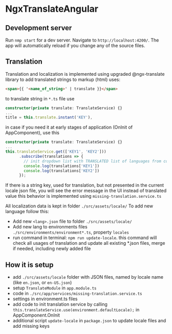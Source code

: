 # NgxTranslateAngular

## Development server

Run `nmp start` for a dev server. Navigate to `http://localhost:4200/`. The app will automatically reload if you change any of the source files.

## Translation

Translation and localization is implemented using upgraded @ngx-translate library
to add translated strings to markup (html) uses:

```html
<span>{{ '<name_of_string>' | translate }}</span>
```

to translate string in `*.ts` file use

```typescript
constructor(private translate: TranslateService) {}
...
title = this.translate.instant('KEY'),
```

in case if you need it at early stages of application (OnInit of AppComponent), use this

```typescript
constructor(private translate: TranslateService) {}
...
this.translateService.get(['KEY1', 'KEY2']))
      .subscribe(translations => {
        // init dropdown list with TRANSLATED list of languages from config
        console.log(translations['KEY1'])
        console.log(translations['KEY2'])
      });
```

If there is a string key, used for translation, but not presented in the current locale json file, you will see the error message in the UI instead of translated value
this behavior is implemented using `missing-translation.service.ts`

All localization data is kept in folder `./src/assets/locale/`
To add new language follow this:

 - Add new `<lang>.json` file to folder `./src/assets/locale/`
 - Add new lang to environments files `./src/environments/environment*.ts`, property `locales`
 - run command in terminal: `npm run update-locale`. this command will check all usages of translation and update all existing *.json files, merge if needed, including newly added file
 
## How it is setup
 - add `./src/assets/locale` folder with JSON files, named by locale name (like `en.json`, or `en-US.json`)
 - setup `TranslateModule` in `app.module.ts`
 - code in `./src/app/services/missing-translation.service.ts`
 - settings in environment.ts files
 - add code to init translation service by calling `this.translateService.use(environment.defaultLocale);` in AppComponent.OnInit
 - additional script `update-locale` in `package.json` to update locale files and add missing keys
